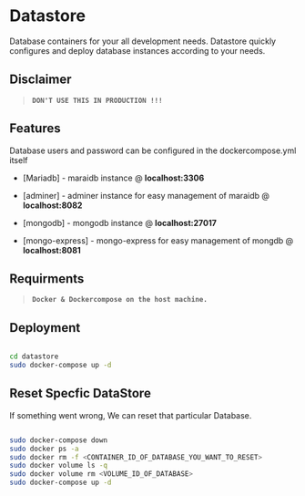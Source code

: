 # Datastore
Database containers for your all development needs.
Datastore quickly configures and deploy database instances according to your needs.

## Disclaimer
> **`DON'T USE THIS IN PRODUCTION !!!`**

## Features
Database users and password can be configured in the dockercompose.yml itself

- [Mariadb] - maraidb instance @ **localhost:3306**

- [adminer] - adminer instance for easy management of maraidb @ **localhost:8082**

- [mongodb] - mongodb instance @ **localhost:27017**

- [mongo-express] - mongo-express for easy management of mongdb @ **localhost:8081**

## Requirments

>**`Docker & Dockercompose on the host machine.`**

## Deployment

```sh

cd datastore
sudo docker-compose up -d

```

## Reset Specfic DataStore

If something went wrong, We can reset that particular Database.

```sh

sudo docker-compose down
sudo docker ps -a
sudo docker rm -f <CONTAINER_ID_OF_DATABASE_YOU_WANT_TO_RESET>
sudo docker volume ls -q
sudo docker volume rm <VOLUME_ID_OF_DATABASE>
sudo docker-compose up -d

```